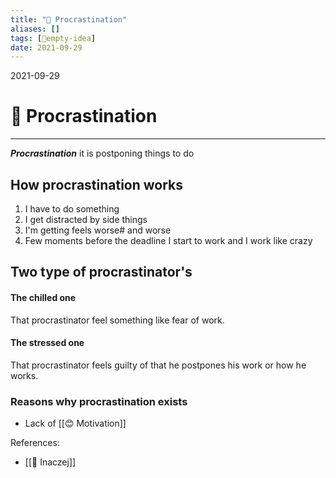 ```yaml
---
title: "🤡 Procrastination"
aliases: []
tags: [💭empty-idea]
date: 2021-09-29
---
```

2021-09-29
# 🤡 Procrastination
___
***Procrastination*** it is postponing things to do

## How procrastination works
1. I have to do something
2. I get distracted by side things
3. I'm getting feels worse# and worse
4. Few moments before the deadline I start to work and I work like crazy

## Two type of procrastinator's
#### The chilled one
That procrastinator feel something like fear of work. 

#### The stressed one
That procrastinator feels guilty of that he postpones his work or how he works.

### Reasons why procrastination exists
* Lack of [[😊 Motivation]]

References:
* [[🦄 Inaczej]]
